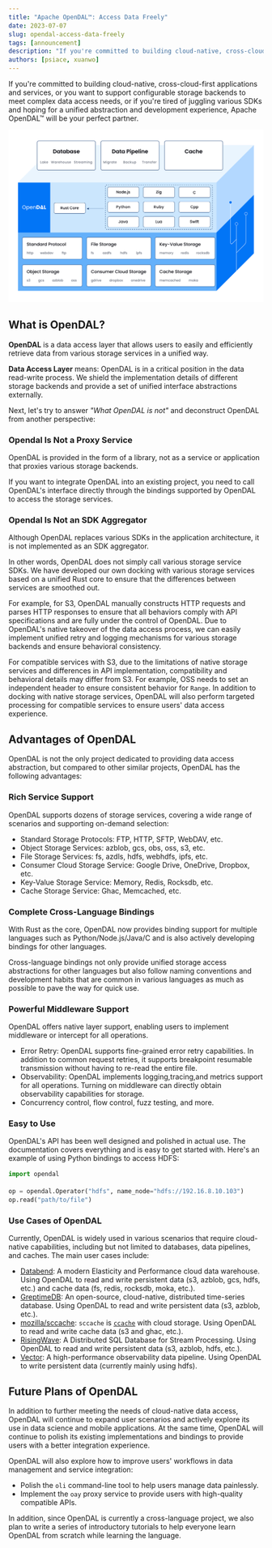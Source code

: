 ```yaml
---
title: "Apache OpenDAL™: Access Data Freely"
date: 2023-07-07
slug: opendal-access-data-freely
tags: [announcement]
description: "If you're committed to building cloud-native, cross-cloud-first applications and services, or you want to support configurable storage backends to meet complex data access needs, or if you're tired of juggling various SDKs and hoping for a unified abstraction and development experience, Apache OpenDAL™ will be your perfect partner."
authors: [psiace, xuanwo]
---
```


If you're committed to building cloud-native, cross-cloud-first applications and services, or you want to support configurable storage backends to meet complex data access needs, or if you're tired of juggling various SDKs and hoping for a unified abstraction and development experience, Apache OpenDAL™ will be your perfect partner.

![OpenDAL Arch](opendal-arch.png)

<!--truncate-->

## What is OpenDAL?

**OpenDAL** is a data access layer that allows users to easily and efficiently retrieve data from various storage services in a unified way.

**Data Access Layer** means: OpenDAL is in a critical position in the data read-write process. We shield the implementation details of different storage backends and provide a set of unified interface abstractions externally.

Next, let's try to answer *"What OpenDAL is not"* and deconstruct OpenDAL from another perspective:

### Opendal Is Not a Proxy Service

OpenDAL is provided in the form of a library, not as a service or application that proxies various storage backends.

If you want to integrate OpenDAL into an existing project, you need to call OpenDAL's interface directly through the bindings supported by OpenDAL to access the storage services.

### Opendal Is Not an SDK Aggregator

Although OpenDAL replaces various SDKs in the application architecture, it is not implemented as an SDK aggregator.

In other words, OpenDAL does not simply call various storage service SDKs. We have developed our own docking with various storage services based on a unified Rust core to ensure that the differences between services are smoothed out.

For example, for S3, OpenDAL manually constructs HTTP requests and parses HTTP responses to ensure that all behaviors comply with API specifications and are fully under the control of OpenDAL. Due to OpenDAL's native takeover of the data access process, we can easily implement unified retry and logging mechanisms for various storage backends and ensure behavioral consistency.

For compatible services with S3, due to the limitations of native storage services and differences in API implementation, compatibility and behavioral details may differ from S3. For example, OSS needs to set an independent header to ensure consistent behavior for `Range`. In addition to docking with native storage services, OpenDAL will also perform targeted processing for compatible services to ensure users' data access experience.

## Advantages of OpenDAL

OpenDAL is not the only project dedicated to providing data access abstraction, but compared to other similar projects, OpenDAL has the following advantages:

### Rich Service Support

OpenDAL supports dozens of storage services, covering a wide range of scenarios and supporting on-demand selection:

- Standard Storage Protocols: FTP, HTTP, SFTP, WebDAV, etc.
- Object Storage Services: azblob, gcs, obs, oss, s3, etc.
- File Storage Services: fs, azdls, hdfs, webhdfs, ipfs, etc.
- Consumer Cloud Storage Service: Google Drive, OneDrive, Dropbox, etc.
- Key-Value Storage Service: Memory, Redis, Rocksdb, etc.
- Cache Storage Service: Ghac, Memcached, etc.

### Complete Cross-Language Bindings

With Rust as the core, OpenDAL now provides binding support for multiple languages such as Python/Node.js/Java/C and is also actively developing bindings for other languages.

Cross-language bindings not only provide unified storage access abstractions for other languages but also follow naming conventions and development habits that are common in various languages as much as possible to pave the way for quick use.

### Powerful Middleware Support

OpenDAL offers native layer support, enabling users to implement middleware or intercept for all operations.

- Error Retry: OpenDAL supports fine-grained error retry capabilities. In addition to common request retries, it supports breakpoint resumable transmission without having to re-read the entire file.
- Observability: OpenDAL implements logging,tracing,and metrics support for all operations. Turning on middleware can directly obtain observability capabilities for storage.
- Concurrency control, flow control, fuzz testing, and more.

### Easy to Use

OpenDAL's API has been well designed and polished in actual use. The documentation covers everything and is easy to get started with. Here's an example of using Python bindings to access HDFS:

```python
import opendal
    
op = opendal.Operator("hdfs", name_node="hdfs://192.16.8.10.103")
op.read("path/to/file")
```

### Use Cases of OpenDAL

Currently, OpenDAL is widely used in various scenarios that require cloud-native capabilities, including but not limited to databases, data pipelines, and caches. The main user cases include:

- [Databend](https://github.com/datafuselabs/databend/): A modern Elasticity and Performance cloud data warehouse. Using OpenDAL to read and write persistent data (s3, azblob, gcs, hdfs, etc.) and cache data (fs, redis, rocksdb, moka, etc.).
- [GreptimeDB](https://github.com/GreptimeTeam/greptimedb): An open-source, cloud-native, distributed time-series database. Using OpenDAL to read and write persistent data (s3, azblob, etc.).
- [mozilla/sccache](https://github.com/mozilla/sccache/): `sccache` is [`ccache`](https://github.com/ccache/ccache) with cloud storage. Using OpenDAL to read and write cache data (s3 and ghac, etc.).
- [RisingWave](https://github.com/risingwavelabs/risingwave): A Distributed SQL Database for Stream Processing. Using OpenDAL to read and write persistent data (s3, azblob, hdfs, etc.).
- [Vector](https://github.com/vectordotdev/vector): A high-performance observability data pipeline. Using OpenDAL to write persistent data (currently mainly using hdfs).

## Future Plans of OpenDAL

In addition to further meeting the needs of cloud-native data access, OpenDAL will continue to expand user scenarios and actively explore its use in data science and mobile applications. At the same time, OpenDAL will continue to polish its existing implementations and bindings to provide users with a better integration experience.

OpenDAL will also explore how to improve users' workflows in data management and service integration:

- Polish the `oli` command-line tool to help users manage data painlessly.
- Implement the `oay` proxy service to provide users with high-quality compatible APIs.

In addition, since OpenDAL is currently a cross-language project, we also plan to write a series of introductory tutorials to help everyone learn OpenDAL from scratch while learning the language.
